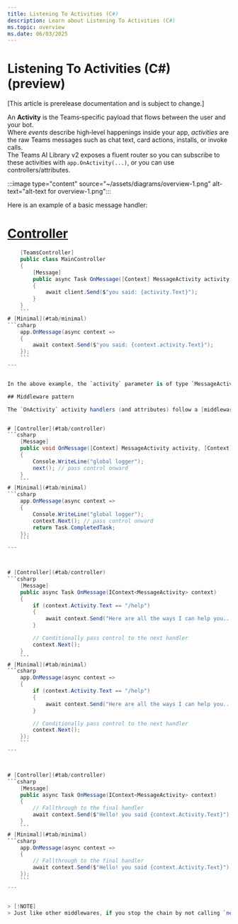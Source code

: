 ```yaml
---
title: Listening To Activities (C#)
description: Learn about Listening To Activities (C#)
ms.topic: overview
ms.date: 06/03/2025
---
```


# Listening To Activities (C#) (preview)

[This article is prerelease documentation and is subject to change.]

An **Activity** is the Teams‑specific payload that flows between the user and your bot.  
Where _events_ describe high‑level happenings inside your app, _activities_ are the raw Teams messages such as chat text, card actions, installs, or invoke calls.  
The Teams AI Library v2 exposes a fluent router so you can subscribe to these activities with `app.OnActivity(...)`, or you can use controllers/attributes.

:::image type="content" source="~/assets/diagrams/overview-1.png" alt-text="alt-text for overview-1.png":::

Here is an example of a basic message handler:


# [Controller](#tab/controller)
```csharp 
    [TeamsController]
    public class MainController
    {
        [Message]
        public async Task OnMessage([Context] MessageActivity activity, [Context] IContext.Client client)
        {
            await client.Send($"you said: {activity.Text}");
        }
    }
    ```
# [Minimal](#tab/minimal)
```csharp 
    app.OnMessage(async context =>
    {
        await context.Send($"you said: {context.activity.Text}");
    });
    ```
---


In the above example, the `activity` parameter is of type `MessageActivity`, which has a `Text` property. You'll notice that the handler here does not return anything, but instead handles it by `send`ing a message back. For message activities, Teams does not expect your application to return anything (though it's usually a good idea to send some sort of friendly acknowledgment!).

## Middleware pattern

The `OnActivity` activity handlers (and attributes) follow a [middleware](https://www.patterns.dev/vanilla/mediator-pattern/) pattern similar to how `dotnet` middlewares work. This means that for each activity handler, a `Next` function is passed in which can be called to pass control to the next handler. This allows you to build a chain of handlers that can process the same activity in different ways.


# [Controller](#tab/controller)
```csharp 
    [Message]
    public void OnMessage([Context] MessageActivity activity, [Context] ILogger logger, [Context] IContext.Next next)
    {
        Console.WriteLine("global logger");
        next(); // pass control onward
    }
    ```
# [Minimal](#tab/minimal)
```csharp 
    app.OnMessage(async context =>
    {
        Console.WriteLine("global logger");
        context.Next(); // pass control onward
        return Task.CompletedTask;
    });
    ```
---



# [Controller](#tab/controller)
```csharp 
    [Message]
    public async Task OnMessage(IContext<MessageActivity> context)
    {
        if (context.Activity.Text == "/help")
        {
            await context.Send("Here are all the ways I can help you...");
        }

        // Conditionally pass control to the next handler
        context.Next();
    }
    ```
# [Minimal](#tab/minimal)
```csharp 
    app.OnMessage(async context =>
    {
        if (context.Activity.Text == "/help")
        {
            await context.Send("Here are all the ways I can help you...");
        }

        // Conditionally pass control to the next handler
        context.Next();
    });
    ```
---



# [Controller](#tab/controller)
```csharp 
    [Message]
    public async Task OnMessage(IContext<MessageActivity> context)
    {
        // Fallthrough to the final handler
        await context.Send($"Hello! you said {context.Activity.Text}");
    }
    ```
# [Minimal](#tab/minimal)
```csharp 
    app.OnMessage(async context =>
    {
        // Fallthrough to the final handler
        await context.Send($"Hello! you said {context.Activity.Text}");
    });
    ```
---


> [!NOTE]
> Just like other middlewares, if you stop the chain by not calling `next()`, the activity will not be passed to the next handler.